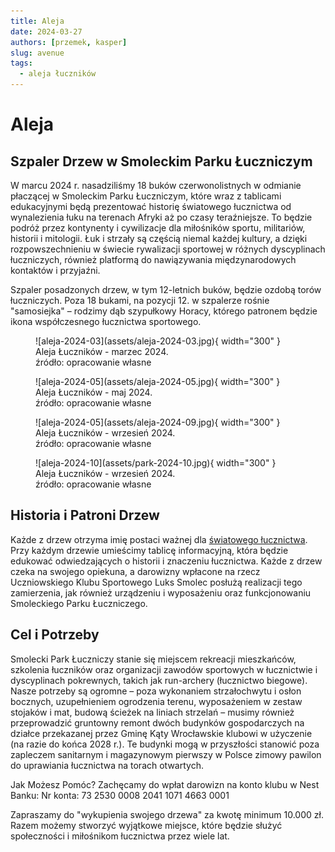 ```yaml
---
title: Aleja
date: 2024-03-27
authors: [przemek, kasper]
slug: avenue
tags:
  - aleja łuczników
---
```


# Aleja

## Szpaler Drzew w Smoleckim Parku Łuczniczym
W marcu 2024 r. nasadziliśmy 18 buków czerwonolistnych w odmianie płaczącej w Smoleckim Parku Łuczniczym, które wraz z tablicami edukacyjnymi będą prezentować historię światowego łucznictwa od wynalezienia łuku na terenach Afryki aż po czasy teraźniejsze. To będzie podróż przez kontynenty i cywilizacje dla miłośników sportu, militariów, historii i mitologii. Łuk i strzały są częścią niemal każdej kultury, a dzięki rozpowszechnieniu w świecie rywalizacji sportowej w różnych dyscyplinach łuczniczych, również platformą do nawiązywania międzynarodowych kontaktów i przyjaźni.

Szpaler posadzonych drzew, w tym 12-letnich buków, będzie ozdobą torów łuczniczych. Poza 18 bukami, na pozycji 12. w szpalerze rośnie "samosiejka" – rodzimy dąb szypułkowy Horacy, którego patronem będzie ikona współczesnego łucznictwa sportowego.

<figure markdown="span">
  ![aleja-2024-03](assets/aleja-2024-03.jpg){ width="300" }
  <figcaption>Aleja Łuczników - marzec 2024.<br>
     źródło: opracowanie własne</figcaption>
</figure>

<figure markdown="span">
  ![aleja-2024-05](assets/aleja-2024-05.jpg){ width="300" }
  <figcaption>Aleja Łuczników - maj 2024.<br>
     źródło: opracowanie własne</figcaption>
</figure>

<figure markdown="span">
  ![aleja-2024-05](assets/aleja-2024-09.jpg){ width="300" }
  <figcaption>Aleja Łuczników - wrzesień 2024.<br>
     źródło: opracowanie własne</figcaption>
</figure>

<figure markdown="span">
  ![aleja-2024-10](assets/park-2024-10.jpg){ width="300" }
  <figcaption>Aleja Łuczników - wrzesień 2024.<br>
     źródło: opracowanie własne</figcaption>
</figure>

## Historia i Patroni Drzew
Każde z drzew otrzyma imię postaci ważnej dla [światowego łucznictwa](archers.md). Przy każdym drzewie umieścimy tablicę informacyjną, która będzie edukować odwiedzających o historii i znaczeniu łucznictwa. Każde z drzew czeka na swojego opiekuna, a darowizny wpłacone na rzecz Uczniowskiego Klubu Sportowego Luks Smolec posłużą realizacji tego zamierzenia, jak również urządzeniu i wyposażeniu oraz funkcjonowaniu Smoleckiego Parku Łuczniczego.

## Cel i Potrzeby
Smolecki Park Łuczniczy stanie się miejscem rekreacji mieszkańców, szkolenia łuczników oraz organizacji zawodów sportowych w łucznictwie i dyscyplinach pokrewnych, takich jak run-archery (łucznictwo biegowe). Nasze potrzeby są ogromne – poza wykonaniem strzałochwytu i osłon bocznych, uzupełnieniem ogrodzenia terenu, wyposażeniem w zestaw stojaków i mat, budową ścieżek na liniach strzelań – musimy również przeprowadzić gruntowny remont dwóch budynków gospodarczych na działce przekazanej przez Gminę Kąty Wrocławskie klubowi w użyczenie (na razie do końca 2028 r.). Te budynki mogą w przyszłości stanowić poza zapleczem sanitarnym i magazynowym pierwszy w Polsce zimowy pawilon do uprawiania łucznictwa na torach otwartych.

Jak Możesz Pomóc?
Zachęcamy do wpłat darowizn na konto klubu w Nest Banku:
Nr konta: 73 2530 0008 2041 1071 4663 0001

Zapraszamy do "wykupienia swojego drzewa" za kwotę minimum 10.000 zł. Razem możemy stworzyć wyjątkowe miejsce, które będzie służyć społeczności i miłośnikom łucznictwa przez wiele lat.


